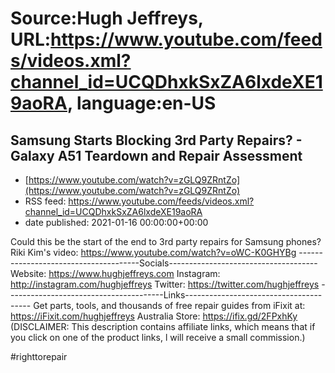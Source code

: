 # Source:Hugh Jeffreys, URL:https://www.youtube.com/feeds/videos.xml?channel_id=UCQDhxkSxZA6lxdeXE19aoRA, language:en-US

## Samsung Starts Blocking 3rd Party Repairs? - Galaxy A51 Teardown and Repair Assessment
 - [https://www.youtube.com/watch?v=zGLQ9ZRntZo](https://www.youtube.com/watch?v=zGLQ9ZRntZo)
 - RSS feed: https://www.youtube.com/feeds/videos.xml?channel_id=UCQDhxkSxZA6lxdeXE19aoRA
 - date published: 2021-01-16 00:00:00+00:00

Could this be the start of the end to 3rd party repairs for Samsung phones?
Riki Kim's video: https://www.youtube.com/watch?v=oWC-K0GHYBg
--------------------------------------Socials-------------------------------------
Website: https://www.hughjeffreys.com 
Instagram: http://instagram.com/hughjeffreys
Twitter: https://twitter.com/hughjeffreys
---------------------------------------Links---------------------------------------
Get parts, tools, and thousands of free repair guides from iFixit at: 
    https://iFixit.com/hughjeffreys
Australia Store: https://ifix.gd/2FPxhKy
(DISCLAIMER: This description contains affiliate links, which means that if you click on one of the product links, l will receive a small commission.)

#righttorepair

